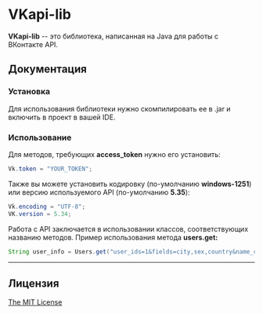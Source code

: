 # VKapi-lib
**VKapi-lib** -- это библиотека, написанная на Java для работы с ВКонтакте API.

## Документация

### Установка
Для использования библиотеки нужно скомпилировать ее в .jar и включить в проект в вашей IDE.
### Использование
Для методов, требующих **access_token** нужно его установить:
```java
Vk.token = "YOUR_TOKEN";
```
Также вы можете установить кодировку (по-умолчанию **windows-1251**) или версию используемого API (по-умолчанию **5.35**):
```java
Vk.encoding = "UTF-8";
VK.version = 5.34;
```
Работа с API заключается в использовании классов, соответствующих названию методов. Пример использования метода **users.get:**
```java
String user_info = Users.get("user_ids=1&fields=city,sex,country&name_case=nom");
```
------

## Лицензия
[The MIT License](http://opensource.org/licenses/MIT)
